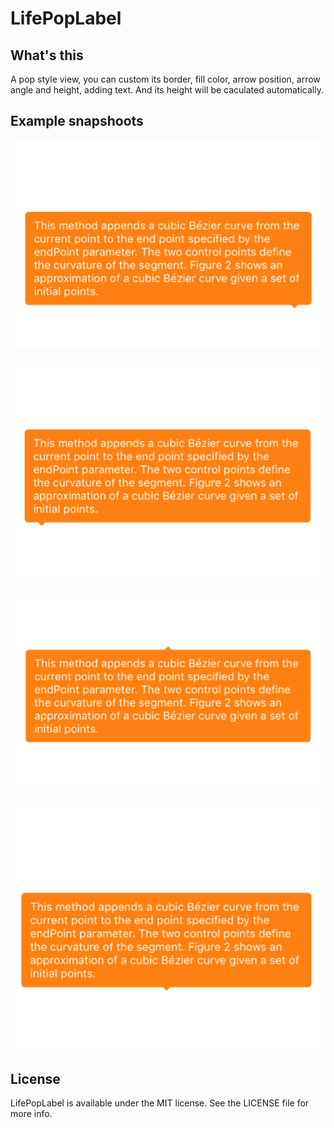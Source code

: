# LifePopLabel

## What's this

A pop style view, you can custom its border, fill color, arrow position, arrow angle and height, adding text. And its height will be caculated automatically.

## Example snapshoots
![snapshoots 1](Snapshoots/1.png)
### 
![snapshoots 1](Snapshoots/2.png)
### 
![snapshoots 1](Snapshoots/3.png)
### 
![snapshoots 1](Snapshoots/4.png)

## License

LifePopLabel is available under the MIT license. See the LICENSE file for more info.
